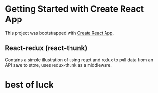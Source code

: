 # Getting Started with Create React App

This project was bootstrapped with [Create React App](https://github.com/facebook/create-react-app).

## React-redux (react-thunk)

Contains a simple illustration of using react and redux to pull data from an API save to store, uses redux-thunk as a middleware.

# best of luck


